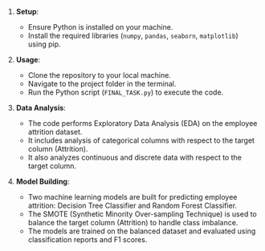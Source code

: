 1. **Setup**: 
   - Ensure Python is installed on your machine.
   - Install the required libraries (`numpy`, `pandas`, `seaborn`, `matplotlib`) using pip.

2. **Usage**:
   - Clone the repository to your local machine.
   - Navigate to the project folder in the terminal.
   - Run the Python script (`FINAL_TASK.py`) to execute the code.

3. **Data Analysis**:
   - The code performs Exploratory Data Analysis (EDA) on the employee attrition dataset.
   - It includes analysis of categorical columns with respect to the target column (Attrition).
   - It also analyzes continuous and discrete data with respect to the target column.

4. **Model Building**:
   - Two machine learning models are built for predicting employee attrition: Decision Tree Classifier and Random Forest Classifier.
   - The SMOTE (Synthetic Minority Over-sampling Technique) is used to balance the target column (Attrition) to handle class imbalance.
   - The models are trained on the balanced dataset and evaluated using classification reports and F1 scores.

